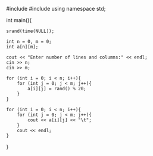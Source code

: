 #include <iostream>
#include <ctime>
using namespace std;

int main(){

	srand(time(NULL));

	int n = 0, m = 0;
	int a[n][m];
	
	cout << "Enter number of lines and columns:" << endl;
	cin >> n;
	cin >> m;

	for (int i = 0; i < n; i++){
		for (int j = 0; j < m; j++){
			a[i][j] = rand() % 20;
		}
	}

	for (int i = 0; i < n; i++){
		for (int j = 0; j < m; j++){
			cout << a[i][j] << "\t";
		}
		cout << endl;
	}

}
